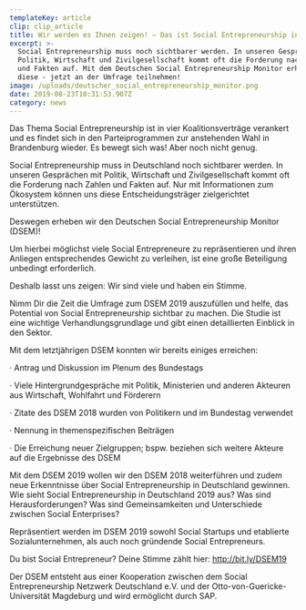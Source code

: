 ```yaml
---
templateKey: article
clip: clip_article
title: Wir werden es Ihnen zeigen! – Das ist Social Entrepreneurship in Deutschland
excerpt: >-
  Social Entrepreneurship muss noch sichtbarer werden. In unseren Gesprächen mit
  Politik, Wirtschaft und Zivilgesellschaft kommt oft die Forderung nach Zahlen
  und Fakten auf. Mit dem Deutschen Social Entrepreneurship Monitor erheben wir
  diese - jetzt an der Umfrage teilnehmen!
image: /uploads/deutscher_social_entrepreneurship_monitor.png
date: 2019-08-23T10:31:53.907Z
category: news
---
```

Das Thema Social Entrepreneurship ist in vier Koalitionsverträge verankert und es findet sich in den Parteiprogrammen zur anstehenden Wahl in Brandenburg wieder. Es bewegt sich was! Aber noch nicht genug. 

Social Entrepreneurship muss in Deutschland noch sichtbarer werden. In unseren Gesprächen mit Politik, Wirtschaft und Zivilgesellschaft kommt oft die Forderung nach Zahlen und Fakten auf. Nur mit Informationen zum Ökosystem können uns diese Entscheidungsträger zielgerichtet unterstützen.

Deswegen erheben wir den Deutschen Social Entrepreneurship Monitor (DSEM)!

Um hierbei möglichst viele Social Entrepreneure zu repräsentieren und ihren Anliegen entsprechendes Gewicht zu verleihen, ist eine große Beteiligung unbedingt erforderlich.

Deshalb lasst uns zeigen: Wir sind viele und haben ein Stimme.



Nimm Dir die Zeit die Umfrage zum DSEM 2019 auszufüllen und helfe, das Potential von Social Entrepreneurship sichtbar zu machen. Die Studie ist eine wichtige Verhandlungsgrundlage und gibt einen detaillierten Einblick in den Sektor. 

Mit dem letztjährigen DSEM konnten wir bereits einiges erreichen:

·         Antrag und Diskussion im Plenum des Bundestags

·         Viele Hintergrundgespräche mit Politik, Ministerien und anderen Akteuren aus Wirtschaft, Wohlfahrt und Förderern

·         Zitate des DSEM 2018 wurden von Politikern und im Bundestag verwendet

·         Nennung in themenspezifischen Beiträgen

·         Die Erreichung neuer Zielgruppen; bspw. beziehen sich weitere Akteure auf die Ergebnisse des DSEM



Mit dem DSEM 2019 wollen wir den DSEM 2018 weiterführen und zudem neue Erkenntnisse über Social Entrepreneurship in Deutschland gewinnen. Wie sieht Social Entrepreneurship in Deutschland 2019 aus? Was sind Herausforderungen? Was sind Gemeinsamkeiten und Unterschiede zwischen Social Enterprises?

Repräsentiert werden im DSEM 2019 sowohl Social Startups und etablierte Sozialunternehmen, als auch noch gründende Social Entrepreneurs.

Du bist Social Entrepreneur? Deine Stimme zählt hier: http://bit.ly/DSEM19



Der DSEM entsteht aus einer Kooperation zwischen dem Social Entrepreneurship Netzwerk Deutschland e.V. und der Otto-von-Guericke-Universität Magdeburg und wird ermöglicht durch SAP.

